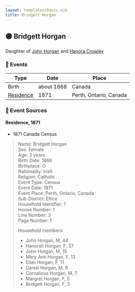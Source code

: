 ```yaml
---
layout: templates/basic.njk
title: Bridgett Horgan
---
```

## 🟣 Bridgett Horgan

Daughter of [John Horgan](/people/5/54161773) and [Hanora Crowley](/people/7/72193795)

### 📆 Events

Type | Date | Place
------ | ------ | ------
Birth | about 1868 | Canada
[Residence](#event-event-0) | 1871 | Perth, Ontario, Canada

### 📰 Event Sources

#### <a id="event-event-0"></a> Residence, 1871
* 1871 Canada Census
>   
  > Name: Bridgett Horgan  
  > Sex: Female  
  > Age: 3 years  
  > Birth Date: 1868  
  > Birthplace: O  
  > Nationality: Irish  
  > Religion: Catholic  
  > Event Type: Census  
  > Event Date: 1871  
  > Event Place: Perth, Ontario, Canada  
  > Sub-District: Ellice  
  > Household Identifier: 1  
  > House Number: 1  
  > Line Number: 3  
  > Page Number: 1  
  >   
  > Household members:  
  > - John Horgan, M, 44  
  > - Hanorah Horgan, F, 37  
  > - John Horgan, M, 15  
  > - Mary Ann Horgan, F, 13  
  > - Ellan Horgan, F, 11  
  > - Daniel Horgan, M, 9  
  > - Cornalious Horgan, M, 7  
  > - Margret Horgan, F, 5  
  > - Bridgett Horgan, F, 3  
  >
